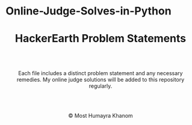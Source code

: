 # Online-Judge-Solves-in-Python

<div align="center">
 <h1>HackerEarth Problem Statements</h1>
 </br>
 </br>

 <p>Each file includes a distinct problem statement and any necessary remedies. My online judge solutions will be added to this repository regularly.</p>
 
 </br>
 </br>

© Most Humayra Khanom
</div>
